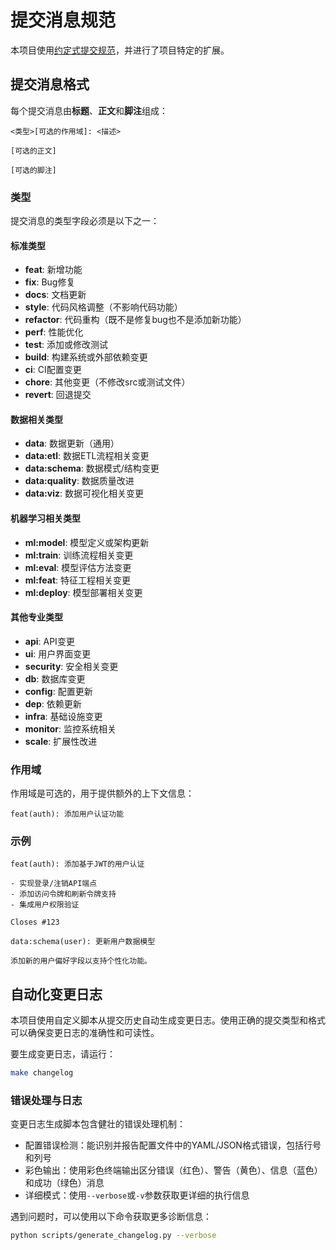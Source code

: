 # 提交消息规范

本项目使用[约定式提交规范](https://www.conventionalcommits.org/zh-hans/)，并进行了项目特定的扩展。

## 提交消息格式

每个提交消息由**标题**、**正文**和**脚注**组成：

```
<类型>[可选的作用域]: <描述>

[可选的正文]

[可选的脚注]
```

### 类型

提交消息的类型字段必须是以下之一：

#### 标准类型

- **feat**: 新增功能
- **fix**: Bug修复
- **docs**: 文档更新
- **style**: 代码风格调整（不影响代码功能）
- **refactor**: 代码重构（既不是修复bug也不是添加新功能）
- **perf**: 性能优化
- **test**: 添加或修改测试
- **build**: 构建系统或外部依赖变更
- **ci**: CI配置变更
- **chore**: 其他变更（不修改src或测试文件）
- **revert**: 回退提交

#### 数据相关类型

- **data**: 数据更新（通用）
- **data:etl**: 数据ETL流程相关变更
- **data:schema**: 数据模式/结构变更
- **data:quality**: 数据质量改进
- **data:viz**: 数据可视化相关变更

#### 机器学习相关类型

- **ml:model**: 模型定义或架构更新
- **ml:train**: 训练流程相关变更
- **ml:eval**: 模型评估方法变更
- **ml:feat**: 特征工程相关变更
- **ml:deploy**: 模型部署相关变更

#### 其他专业类型

- **api**: API变更
- **ui**: 用户界面变更
- **security**: 安全相关变更
- **db**: 数据库变更
- **config**: 配置更新
- **dep**: 依赖更新
- **infra**: 基础设施变更
- **monitor**: 监控系统相关
- **scale**: 扩展性改进

### 作用域

作用域是可选的，用于提供额外的上下文信息：

```
feat(auth): 添加用户认证功能
```

### 示例

```
feat(auth): 添加基于JWT的用户认证

- 实现登录/注销API端点
- 添加访问令牌和刷新令牌支持
- 集成用户权限验证

Closes #123
```

```
data:schema(user): 更新用户数据模型

添加新的用户偏好字段以支持个性化功能。
```

## 自动化变更日志

本项目使用自定义脚本从提交历史自动生成变更日志。使用正确的提交类型和格式可以确保变更日志的准确性和可读性。

要生成变更日志，请运行：

```bash
make changelog
```

### 错误处理与日志

变更日志生成脚本包含健壮的错误处理机制：

- 配置错误检测：能识别并报告配置文件中的YAML/JSON格式错误，包括行号和列号
- 彩色输出：使用彩色终端输出区分错误（红色）、警告（黄色）、信息（蓝色）和成功（绿色）消息
- 详细模式：使用`--verbose`或`-v`参数获取更详细的执行信息

遇到问题时，可以使用以下命令获取更多诊断信息：

```bash
python scripts/generate_changelog.py --verbose
```

